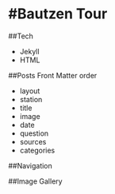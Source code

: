 #Bautzen Tour
===
##Tech
- Jekyll
- HTML

##Posts Front Matter order
- layout
- station
- title
- image
- date
- question
- sources
- categories

##Navigation

##Image Gallery